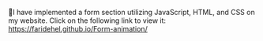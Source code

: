📌I have implemented a form section utilizing JavaScript, HTML, and CSS on my website. Click on the following link to view it: https://faridehel.github.io/Form-animation/

